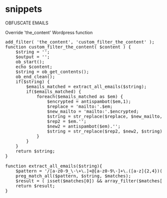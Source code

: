 # snippets

OBFUSCATE EMAILS

Override 'the_content' Wordpress function
<pre>
add_filter( 'the_content', 'custom_filter_the_content' );
function custom_filter_the_content( $content ) {
    $string = '';
    $output = '';
    ob_start();
    echo $content;
    $string = ob_get_contents();
    ob_end_clean();
    if($string) {
        $emails_matched = extract_all_emails($string);
        if($emails_matched) {
            foreach($emails_matched as $em) {
                $encrypted = antispambot($em,1);
                $replace = 'mailto:'.$em;
                $new_mailto = 'mailto:'.$encrypted;
                $string = str_replace($replace, $new_mailto, $string);
                $rep2 = $em.'</a>';
                $new2 = antispambot($em).'</a>';
                $string = str_replace($rep2, $new2, $string);
            }
        }
    }
    return $string;
}

function extract_all_emails($string){
    $pattern = '/[a-z0-9_\-\+\.]+@[a-z0-9\-]+\.([a-z]{2,4})(?:\.[a-z]{2})?/i';
    preg_match_all($pattern, $string, $matches);
    $result = ( isset($matches[0]) && array_filter($matches[0]) ) ? $matches[0] : '';
    return $result;
}
</pre>

